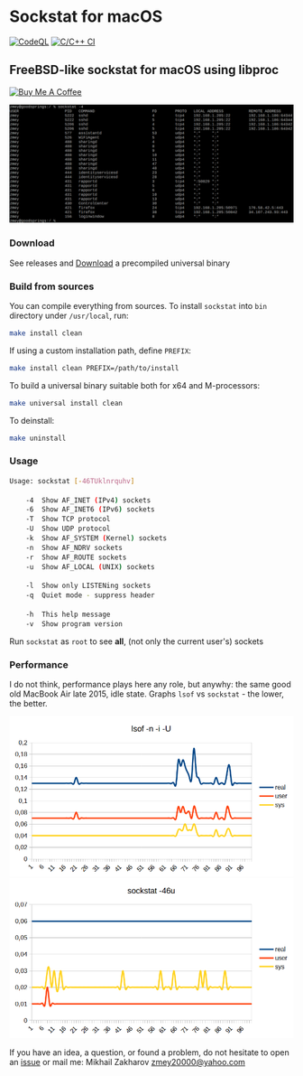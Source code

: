 # Sockstat for macOS

[![CodeQL](https://github.com/mezantrop/sockstat/actions/workflows/codeql.yml/badge.svg)](https://github.com/mezantrop/sockstat/actions/workflows/codeql.yml)
[![C/C++ CI](https://github.com/mezantrop/sockstat/actions/workflows/c-cpp-macos.yml/badge.svg)](https://github.com/mezantrop/sockstat/actions/workflows/c-cpp-macos.yml)

## FreeBSD-like sockstat for macOS using libproc

<a href="https://www.buymeacoffee.com/mezantrop" target="_blank"><img src="https://cdn.buymeacoffee.com/buttons/default-orange.png" alt="Buy Me A Coffee" height="41" width="174"></a>

![sockstat](media/sockstat.png)

### Download

See releases and [Download](https://github.com/mezantrop/sockstat/releases) a precompiled universal binary

### Build from sources

You can compile everything from sources. To install `sockstat` into `bin` directory under `/usr/local`, run:

```sh
make install clean
```

If using a custom installation path, define `PREFIX`:

```sh
make install clean PREFIX=/path/to/install
```

To build a universal binary suitable both for x64 and M-processors:

```sh
make universal install clean
```

To deinstall:

```sh
make uninstall
```

### Usage

```sh
Usage: sockstat [-46TUklnrquhv]

    -4  Show AF_INET (IPv4) sockets
    -6  Show AF_INET6 (IPv6) sockets
    -T  Show TCP protocol
    -U  Show UDP protocol
    -k  Show AF_SYSTEM (Kernel) sockets
    -n  Show AF_NDRV sockets
    -r  Show AF_ROUTE sockets
    -u  Show AF_LOCAL (UNIX) sockets

    -l  Show only LISTENing sockets
    -q  Quiet mode - suppress header

    -h  This help message
    -v  Show program version
```

Run `sockstat` as `root` to see **all**, (not only the current user's) sockets

### Performance

I do not think, performance plays here any role, but anywhy: the same good old MacBook Air late 2015, idle state.
Graphs `lsof` vs `sockstat` - the lower, the better.

![lsof](media/lsof_time.png) ![sockstat](media/sockstat_time.png)

If you have an idea, a question, or found a problem, do not hesitate to open an
[issue](https://github.com/mezantrop/sockstat/issues) or mail me: Mikhail Zakharov <zmey20000@yahoo.com>
